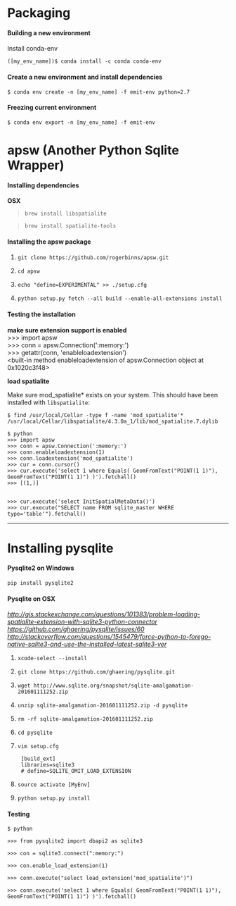 

# Packaging

#### Building a new environment

Install conda-env

`([my_env_name])$ conda install -c conda conda-env`

#### Create a new environment and install dependencies 

`$ conda env create -n [my_env_name] -f emit-env python=2.7`

#### Freezing current environment

`$ conda env export -n [my_env_name] -f emit-env`



# apsw (Another Python Sqlite Wrapper)

#### Installing dependencies

**OSX**

> `brew install libspatialite`  

> `brew install spatialite-tools`


#### Installing the apsw package

1. `git clone https://github.com/rogerbinns/apsw.git`
2. `cd apsw`

2. `echo "define=EXPERIMENTAL" >> ./setup.cfg`

3. `python setup.py fetch --all build --enable-all-extensions install`

#### Testing the installation

**make sure extension support is enabled**  
    >>> import apsw  
    >>> conn = apsw.Connection(':memory:')  
    >>> getattr(conn, 'enableloadextension')  
    <built-in method enableloadextension of apsw.Connection object at 0x1020c3f48>  

**load spatialite**

Make sure mod_spatialite* exists on your system.  This should have been installed with `libspatialite`:

    $ find /usr/local/Cellar -type f -name 'mod_spatialite'*
    /usr/local/Cellar/libspatialite/4.3.0a_1/lib/mod_spatialite.7.dylib

    $ python
    >>> import apsw
    >>> conn = apsw.Connection(':memory:')
    >>> conn.enableloadextension(1)
    >>> conn.loadextension('mod_spatialite')
    >>> cur = conn.cursor()
    >>> cur.execute('select 1 where Equals( GeomFromText("POINT(1 1)"), GeomFromText("POINT(1 1)") )').fetchall()
    >>> [(1,)]
    
    
    >>> cur.execute('select InitSpatialMetaData()')
    >>> cur.execute("SELECT name FROM sqlite_master WHERE type='table'").fetchall()
    
    

---

# Installing pysqlite 

#### Pysqlite2 on Windows

`pip install pysqlite2`

#### Pysqlite on OSX
*http://gis.stackexchange.com/questions/101383/problem-loading-spatialite-extension-with-sqlite3-python-connector*  
*https://github.com/ghaering/pysqlite/issues/60*  
*http://stackoverflow.com/questions/1545479/force-python-to-forego-native-sqlite3-and-use-the-installed-latest-sqlite3-ver*


1. `xcode-select --install`

2. `git clone https://github.com/ghaering/pysqlite.git`

3. `wget http://www.sqlite.org/snapshot/sqlite-amalgamation-201601111252.zip`

4. `unzip sqlite-amalgamation-201601111252.zip -d pysqlite`

5. `rm -rf sqlite-amalgamation-201601111252.zip`

6. `cd pysqlite`

7. `vim setup.cfg`

        [build_ext]
        libraries=sqlite3
        # define=SQLITE_OMIT_LOAD_EXTENSION

8. `source activate [MyEnv]`  

9. `python setup.py install`


#### Testing


`$ python`  
    
    >>> from pysqlite2 import dbapi2 as sqlite3  
    
    >>> con = sqlite3.connect(":memory:")  
    
    >>> con.enable_load_extension(1)  
    
    >>> conn.execute("select load_extension('mod_spatialite')")
    
    >>> conn.execute('select 1 where Equals( GeomFromText("POINT(1 1)"), GeomFromText("POINT(1 1)") )').fetchall()
    





